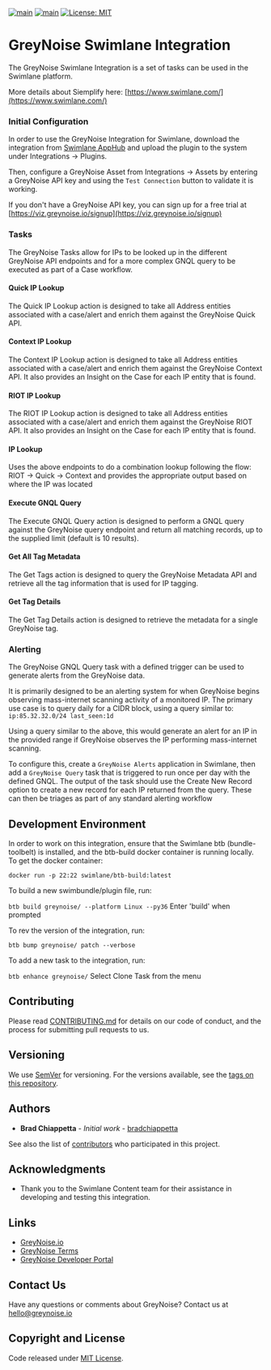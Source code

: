 [![main](https://github.com/GreyNoise-Intelligence/greynoise-swimlane/workflows/Build/badge.svg)](https://github.com/GreyNoise-Intelligence/greynoise-swimlane/actions?query=workflow%3ABuild)
[![main](https://github.com/GreyNoise-Intelligence/greynoise-swimlane/workflows/python_linters/badge.svg)](https://github.com/GreyNoise-Intelligence/greynoise-swimlane/actions?query=workflow%3Apython_linters)
[![License: MIT](https://img.shields.io/badge/License-MIT-yellow.svg)](https://opensource.org/licenses/MIT)

# GreyNoise Swimlane Integration

The GreyNoise Swimlane Integration is a set of tasks can be used in the Swimlane platform.

More details about Siemplify here: [https://www.swimlane.com/](https://www.swimlane.com/)

### Initial Configuration
In order to use the GreyNoise Integration for Swimlane, download the integration from 
[Swimlane AppHub](https://apphub.swimlane.com) and upload the plugin to the system under Integrations -> Plugins.

Then, configure a GreyNoise Asset from Integrations -> Assets by entering a GreyNoise API key and using the `Test
Connection` button to validate it is working.

If you don't have a GreyNoise API key, you can sign up for a free trial at 
[https://viz.greynoise.io/signup](https://viz.greynoise.io/signup)

### Tasks

The GreyNoise Tasks allow for IPs to be looked up in the different GreyNoise API endpoints and for a more complex 
GNQL query to be executed as part of a Case workflow.

#### Quick IP Lookup
The Quick IP Lookup action is designed to take all Address entities associated with a case/alert and enrich them against
the GreyNoise Quick API.

#### Context IP Lookup
The Context IP Lookup action is designed to take all Address entities associated with a case/alert and enrich them 
against the GreyNoise Context API.  It also provides an Insight on the Case for each IP entity that is found.

#### RIOT IP Lookup
The RIOT IP Lookup action is designed to take all Address entities associated with a case/alert and enrich them against
the GreyNoise RIOT API.  It also provides an Insight on the Case for each IP entity that is found.

#### IP Lookup
Uses the above endpoints to do a combination lookup following the flow: RIOT -> Quick -> Context and provides the 
appropriate output based on where the IP was located

#### Execute GNQL Query
The Execute GNQL Query action is designed to perform a GNQL query against the GreyNoise query endpoint and return all
matching records, up to the supplied limit (default is 10 results).

#### Get All Tag Metadata
The Get Tags action is designed to query the GreyNoise Metadata API and retrieve all the tag information that is 
used for IP tagging.

#### Get Tag Details
The Get Tag Details action is designed to retrieve the metadata for a single GreyNoise tag.

### Alerting

The GreyNoise GNQL Query task with a defined trigger can be used to generate alerts from the GreyNoise data.

It is primarily designed to be an alerting system for when GreyNoise
begins observing mass-internet scanning activity of a monitored IP.  The primary use case is to query daily for a CIDR
block, using a query similar to: `ip:85.32.32.0/24 last_seen:1d`

Using a query similar to the above, this would generate an alert for an IP in the provided range if GreyNoise observes
the IP performing mass-internet scanning.

To configure this, create a `GreyNoise Alerts` application in Swimlane, then add a `GreyNoise Query` task that is 
triggered to run once per day with the defined GNQL.  The output of the task should use the Create New Record option
to create a new record for each IP returned from the query.  These can then be triages as part of any standard alerting
workflow

## Development Environment
In order to work on this integration, ensure that the Swimlane btb (bundle-toolbelt) is installed, and the btb-build
docker container is running locally.  To get the docker container:

`docker run -p 22:22 swimlane/btb-build:latest`

To build a new swimbundle/plugin file, run:

`btb build greynoise/ --platform Linux --py36`
Enter 'build' when prompted

To rev the version of the integration, run:

`btb bump greynoise/ patch --verbose`

To add a new task to the integration, run:

`btb enhance greynoise/`
Select Clone Task from the menu

## Contributing

Please read [CONTRIBUTING.md](CONTRIBUTING.md) for details on our code of conduct, and the process for submitting 
pull requests to us.

## Versioning

We use [SemVer](http://semver.org/) for versioning. For the versions available, see the 
[tags on this repository](https://github.com/GreyNoise-Intelligence/greynoise-swimlane/tags).

## Authors

* **Brad Chiappetta** - *Initial work* - [bradchiappetta](https://github.com/bradchiappetta)

See also the list of [contributors](https://github.com/GreyNoise-Intelligence/greynoise-swimlane/contributors) 
who participated in this project.

## Acknowledgments

* Thank you to the Swimlane Content team for their assistance in developing and testing this integration.

## Links

* [GreyNoise.io](https://greynoise.io)
* [GreyNoise Terms](https://greynoise.io/terms)
* [GreyNoise Developer Portal](https://developer.greynoise.io)

## Contact Us

Have any questions or comments about GreyNoise?  Contact us at [hello@greynoise.io](mailto:hello@greynoise.io)

## Copyright and License

Code released under [MIT License](LICENSE).


